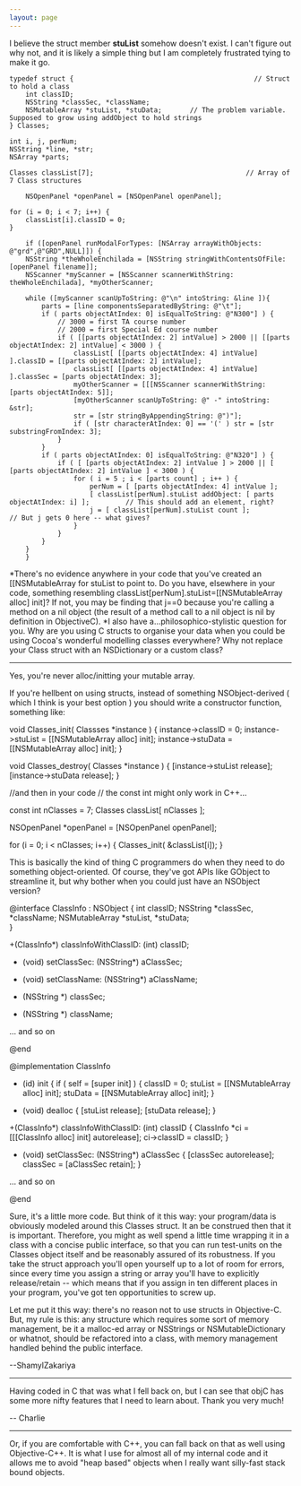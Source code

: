 ```yaml
---
layout: page
---
```


I believe the struct member **stuList** somehow doesn't exist.  I can't figure out why not, and it is likely a simple thing but I am completely frustrated tying to make it go.

    
	typedef struct {                                             // Struct to hold a class
		int classID;
		NSString *classSec, *className;
		NSMutableArray *stuList, *stuData;       // The problem variable.  Supposed to grow using addObject to hold strings
	} Classes;
	
	int i, j, perNum;
	NSString *line, *str;
	NSArray *parts;
	
	Classes classList[7];                                      // Array of 7 Class structures

        NSOpenPanel *openPanel = [NSOpenPanel openPanel];

	for (i = 0; i < 7; i++) {
		classList[i].classID = 0;
	}

        if ([openPanel runModalForTypes: [NSArray arrayWithObjects: @"grd",@"GRD",NULL]]) {
		NSString *theWholeEnchilada = [NSString stringWithContentsOfFile: [openPanel filename]]; 
		NSScanner *myScanner = [NSScanner scannerWithString: theWholeEnchilada], *myOtherScanner;
		
		while ([myScanner scanUpToString: @"\n" intoString: &line ]){ 
			parts = [line componentsSeparatedByString: @"\t"];
			if ( parts objectAtIndex: 0] isEqualToString: @"N300"] ) {
				// 3000 = first TA course number
				// 2000 = first Special Ed course number
				if ( [[parts objectAtIndex: 2] intValue] > 2000 || [[parts objectAtIndex: 2] intValue] < 3000 ) {
					classList[ [[parts objectAtIndex: 4] intValue] ].classID = [[parts objectAtIndex: 2] intValue];
					classList[ [[parts objectAtIndex: 4] intValue] ].classSec = [parts objectAtIndex: 3];
					myOtherScanner = [[[NSScanner scannerWithString: [parts objectAtIndex: 5]];
					[myOtherScanner scanUpToString: @" -" intoString: &str];
					str = [str stringByAppendingString: @")"];
					if ( [str characterAtIndex: 0] == '(' ) str = [str substringFromIndex: 3];
				}
			}
			if ( parts objectAtIndex: 0] isEqualToString: @"N320"] ) {
				if ( [ [parts objectAtIndex: 2] intValue ] > 2000 || [ [parts objectAtIndex: 2] intValue ] < 3000 ) {
					for ( i = 5 ; i < [parts count] ; i++ ) {
						perNum = [ [parts objectAtIndex: 4] intValue ];
						[ classList[perNum].stuList addObject: [ parts objectAtIndex: i] ];         // This should add an element, right?
						j = [ classList[perNum].stuList count ];                                                 // But j gets 0 here -- what gives?
					}
				}
			}
		}
        }




*There's no evidence anywhere in your code that you've created an [[NSMutableArray for     stuList to point to. Do you have, elsewhere in your code, something resembling     classList[perNum].stuList=[[NSMutableArray alloc] init]? If not, you may be finding that     j==0 because you're calling a method on a nil object (the result of a method call to a nil object is nil by definition in ObjectiveC).
*I also have a...philosophico-stylistic question for you. Why are you using C structs to organise your data when you could be using Cocoa's wonderful modelling classes everywhere? Why not replace your Class struct with an NSDictionary or a custom class?

----

Yes, you're never alloc/initting your mutable array.

If you're hellbent on using structs, instead of something NSObject-derived ( which I think is your best option ) you should write a constructor function, something like:

    

void Classes_init( Classses *instance )
{
  instance->classID = 0;
  instance->stuList = [[NSMutableArray alloc] init];
  instance->stuData = [[NSMutableArray alloc] init];
}

void Classes_destroy( Classes *instance )
{
  [instance->stuList release];
  [instance->stuData release];
}

//and then in your code
// the const int might only work in C++...

const int nClasses = 7;
Classes classList[ nClasses ];

NSOpenPanel *openPanel = [NSOpenPanel openPanel];

for (i = 0; i < nClasses; i++) {
  Classes_init( &classList[i]);
}



This is basically the kind of thing C programmers do when they need to do something object-oriented. Of course, they've got APIs like GObject to streamline it, but why bother when you could just have an NSObject version?

    

@interface ClassInfo : NSObject
{
  int classID;
  NSString *classSec, *className;
  NSMutableArray *stuList, *stuData;   
}

+(ClassInfo*) classInfoWithClassID: (int) classID;

- (void) setClassSec: (NSString*) aClassSec;
- (void) setClassName: (NSString*) aClassName;

- (NSString *) classSec;
- (NSString *) className;

... and so on

@end

@implementation ClassInfo

- (id) init {
  if ( self = [super init] )
  {
    classID = 0;
    stuList = [[NSMutableArray alloc] init];
    stuData = [[NSMutableArray alloc] init];
}

- (void) dealloc {
  [stuList release];
  [stuData release];
}

+(ClassInfo*) classInfoWithClassID: (int) classID
{
  ClassInfo *ci = [[[ClassInfo alloc] init] autorelease];
  ci->classID = classID;
}

- (void) setClassSec: (NSString*) aClassSec
{
  [classSec autorelease];
  classSec = [aClassSec retain];
}

... and so on

@end



Sure, it's a little more code. But think of it this way: your program/data is obviously modeled around this Classes struct. It an be construed then that it is important. Therefore, you might as well spend a little time wrapping it in a class with a concise public interface, so that you can run test-units on the Classes object itself and be reasonably assured of its robustness. If you take the struct approach you'll open yourself up to a lot of room for errors, since every time you assign a string or array you'll have to explicitly release/retain -- which means that if you assign in ten different places in your program, you've got ten opportunities to screw up.

Let me put it this way: there's no reason not to use structs in Objective-C. But, my rule is this: any structure which requires some sort of memory management, be it a malloc-ed array or NSStrings or NSMutableDictionary or whatnot, should be refactored into a class, with memory management handled behind the public interface.

--ShamylZakariya

----

Having coded in C that was what I fell back on, but I can see that objC has some more nifty features that I need to learn about.  Thank you very much!

-- Charlie

----
Or, if you are comfortable with C++, you can fall back on that as well using Objective-C++. It is what I use for almost all of my internal code and it allows me to avoid "heap based" objects when I really want silly-fast stack bound objects.
